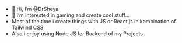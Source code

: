 - 👋 Hi, I’m @DrSheya
- 👀 I’m interested in gaming and create cool stuff...
- Most of the time i create things with JS or React.js in kombination of Tailwind CSS 
- Also i enjoy using Node.JS for Backend of my Projects 
<!---
DrSheya/DrSheya is a ✨ special ✨ repository because its `README.md` (this file) appears on your GitHub profile.
You can click the Preview link to take a look at your changes.
--->
